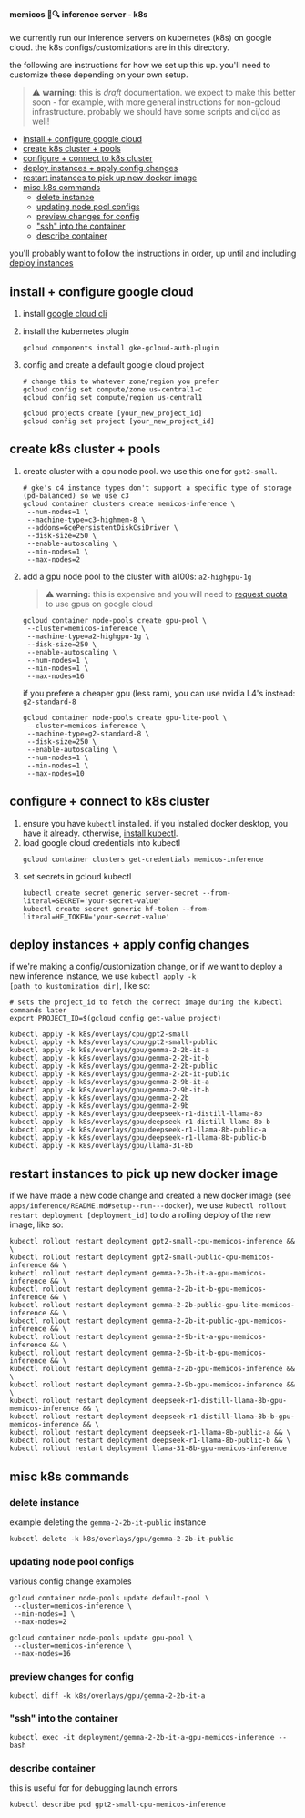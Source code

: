 #### memicos 🧠🔍 inference server - k8s

we currently run our inference servers on kubernetes (k8s) on google cloud. the k8s configs/customizations are in this directory.

the following are instructions for how we set up this up. you'll need to customize these depending on your own setup.

> ⚠️ **warning:** this is _draft_ documentation. we expect to make this better soon - for example, with more general instructions for non-gcloud infrastructure. probably we should have some scripts and ci/cd as well!

- [install + configure google cloud](#install--configure-google-cloud)
- [create k8s cluster + pools](#create-k8s-cluster--pools)
- [configure + connect to k8s cluster](#configure--connect-to-k8s-cluster)
- [deploy instances + apply config changes](#deploy-instances--apply-config-changes)
- [restart instances to pick up new docker image](#restart-instances-to-pick-up-new-docker-image)
- [misc k8s commands](#misc-k8s-commands)
  - [delete instance](#delete-instance)
  - [updating node pool configs](#updating-node-pool-configs)
  - [preview changes for config](#preview-changes-for-config)
  - ["ssh" into the container](#ssh-into-the-container)
  - [describe container](#describe-container)

you'll probably want to follow the instructions in order, up until and including [deploy instances](#deploy-instances--apply-config-changes)

## install + configure google cloud

1. install [google cloud cli](https://cloud.google.com/sdk/docs/install)
2. install the kubernetes plugin
   ```
   gcloud components install gke-gcloud-auth-plugin
   ```
3. config and create a default google cloud project

   ```
   # change this to whatever zone/region you prefer
   gcloud config set compute/zone us-central1-c
   gcloud config set compute/region us-central1

   gcloud projects create [your_new_project_id]
   gcloud config set project [your_new_project_id]
   ```

## create k8s cluster + pools

1. create cluster with a cpu node pool. we use this one for `gpt2-small`.

   ```
   # gke's c4 instance types don't support a specific type of storage (pd-balanced) so we use c3
   gcloud container clusters create memicos-inference \
    --num-nodes=1 \
    --machine-type=c3-highmem-8 \
    --addons=GcePersistentDiskCsiDriver \
    --disk-size=250 \
    --enable-autoscaling \
    --min-nodes=1 \
    --max-nodes=2
   ```

2. add a gpu node pool to the cluster with a100s: `a2-highgpu-1g`
   > ⚠️ **warning:** this is expensive and you will need to [request quota](https://cloud.google.com/compute/resource-usage) to use gpus on google cloud
   ```
   gcloud container node-pools create gpu-pool \
    --cluster=memicos-inference \
    --machine-type=a2-highgpu-1g \
    --disk-size=250 \
    --enable-autoscaling \
    --num-nodes=1 \
    --min-nodes=1 \
    --max-nodes=16
   ```
   if you prefere a cheaper gpu (less ram), you can use nvidia L4's instead: `g2-standard-8`
   ```
   gcloud container node-pools create gpu-lite-pool \
    --cluster=memicos-inference \
    --machine-type=g2-standard-8 \
    --disk-size=250 \
    --enable-autoscaling \
    --num-nodes=1 \
    --min-nodes=1 \
    --max-nodes=10
   ```

## configure + connect to k8s cluster

1. ensure you have `kubectl` installed. if you installed docker desktop, you have it already. otherwise, [install kubectl](https://kubernetes.io/docs/tasks/tools/).
2. load google cloud credentials into kubectl
   ```
   gcloud container clusters get-credentials memicos-inference
   ```
3. set secrets in gcloud kubectl
   ```
   kubectl create secret generic server-secret --from-literal=SECRET='your-secret-value'
   kubectl create secret generic hf-token --from-literal=HF_TOKEN='your-secret-value'
   ```

## deploy instances + apply config changes

if we're making a config/customization change, or if we want to deploy a new inference instance, we use `kubectl apply -k [path_to_kustomization_dir]`, like so:

```
# sets the project_id to fetch the correct image during the kubectl commands later
export PROJECT_ID=$(gcloud config get-value project)

kubectl apply -k k8s/overlays/cpu/gpt2-small
kubectl apply -k k8s/overlays/cpu/gpt2-small-public
kubectl apply -k k8s/overlays/gpu/gemma-2-2b-it-a
kubectl apply -k k8s/overlays/gpu/gemma-2-2b-it-b
kubectl apply -k k8s/overlays/gpu/gemma-2-2b-public
kubectl apply -k k8s/overlays/gpu/gemma-2-2b-it-public
kubectl apply -k k8s/overlays/gpu/gemma-2-9b-it-a
kubectl apply -k k8s/overlays/gpu/gemma-2-9b-it-b
kubectl apply -k k8s/overlays/gpu/gemma-2-2b
kubectl apply -k k8s/overlays/gpu/gemma-2-9b
kubectl apply -k k8s/overlays/gpu/deepseek-r1-distill-llama-8b
kubectl apply -k k8s/overlays/gpu/deepseek-r1-distill-llama-8b-b
kubectl apply -k k8s/overlays/gpu/deepseek-r1-llama-8b-public-a
kubectl apply -k k8s/overlays/gpu/deepseek-r1-llama-8b-public-b
kubectl apply -k k8s/overlays/gpu/llama-31-8b
```

## restart instances to pick up new docker image

if we have made a new code change and created a new docker image (see `apps/inference/README.md#setup--run---docker`), we use `kubectl rollout restart deployment [deployment_id]` to do a rolling deploy of the new image, like so:

```
kubectl rollout restart deployment gpt2-small-cpu-memicos-inference && \
kubectl rollout restart deployment gpt2-small-public-cpu-memicos-inference && \
kubectl rollout restart deployment gemma-2-2b-it-a-gpu-memicos-inference && \
kubectl rollout restart deployment gemma-2-2b-it-b-gpu-memicos-inference && \
kubectl rollout restart deployment gemma-2-2b-public-gpu-lite-memicos-inference && \
kubectl rollout restart deployment gemma-2-2b-it-public-gpu-memicos-inference && \
kubectl rollout restart deployment gemma-2-9b-it-a-gpu-memicos-inference && \
kubectl rollout restart deployment gemma-2-9b-it-b-gpu-memicos-inference && \
kubectl rollout restart deployment gemma-2-2b-gpu-memicos-inference && \
kubectl rollout restart deployment gemma-2-9b-gpu-memicos-inference && \
kubectl rollout restart deployment deepseek-r1-distill-llama-8b-gpu-memicos-inference && \
kubectl rollout restart deployment deepseek-r1-distill-llama-8b-b-gpu-memicos-inference && \
kubectl rollout restart deployment deepseek-r1-llama-8b-public-a && \
kubectl rollout restart deployment deepseek-r1-llama-8b-public-b && \
kubectl rollout restart deployment llama-31-8b-gpu-memicos-inference
```

## misc k8s commands

### delete instance

example deleting the `gemma-2-2b-it-public` instance

```
kubectl delete -k k8s/overlays/gpu/gemma-2-2b-it-public
```

### updating node pool configs

various config change examples

```
gcloud container node-pools update default-pool \
 --cluster=memicos-inference \
 --min-nodes=1 \
 --max-nodes=2

gcloud container node-pools update gpu-pool \
 --cluster=memicos-inference \
 --max-nodes=16
```

### preview changes for config

```
kubectl diff -k k8s/overlays/gpu/gemma-2-2b-it-a
```

### "ssh" into the container

```
kubectl exec -it deployment/gemma-2-2b-it-a-gpu-memicos-inference -- bash
```

### describe container

this is useful for for debugging launch errors

```
kubectl describe pod gpt2-small-cpu-memicos-inference
```
